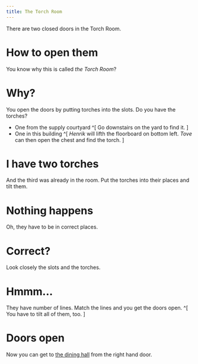 ```yaml
---
title: The Torch Room
---
```


There are two closed doors in the Torch Room.

# How to open them
You know why this is called *the Torch Room*?

# Why?
You open the doors by putting torches into the slots. Do you have the torches?
 - One from the supply courtyard ^[ Go downstairs on the yard to find it. ]
 - One in this building ^[ *Henrik* will lifth the floorboard on bottom left. *Tove* can then open the chest and find the torch. ]

# I have two torches
And the third was already in the room. Put the torches into their places and tilt them.

# Nothing happens
Oh, they have to be in correct places.

# Correct?
Look closely the slots and the torches.

# Hmmm...
They have number of lines. Match the lines and you get the doors open. ^[ You have to tilt all of them, too. ]

# Doors open
Now you can get to [the dining hall](100-dining-hall.md) from the right hand door.

